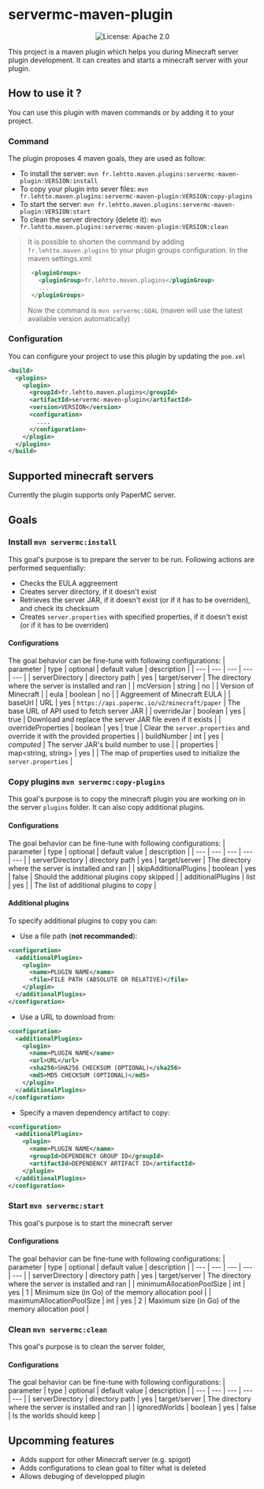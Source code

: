 # servermc-maven-plugin
<p align="center">
  <img alt="License: Apache 2.0" src="https://img.shields.io/github/license/dederobert/servermc-maven-plugin">
</p>

This project is a maven plugin which helps you during Minecraft server plugin development. It can creates and starts a minecraft server with your plugin. 

## How to use it ?

You can use this plugin with maven commands or by adding it to your project.

### Command

The plugin proposes 4 maven goals, they are used as follow:
- To install the server: `mvn fr.lehtto.maven.plugins:servermc-maven-plugin:VERSION:install`
- To copy your plugin into sever files: `mvn fr.lehtto.maven.plugins:servermc-maven-plugin:VERSION:copy-plugins`
- To start the server: `mvn fr.lehtto.maven.plugins:servermc-maven-plugin:VERSION:start`
- To clean the server directory (delete it): `mvn fr.lehtto.maven.plugins:servermc-maven-plugin:VERSION:clean`

> It is possible to shorten the command by adding `fr.lehtto.maven.plugins` to your plugin groups configuration. In the maven settings.xml:
> ```xml
>  <pluginGroups>
>    <pluginGroup>fr.lehtto.maven.plugins</pluginGroup>
>    ...
>  </pluginGroups>
>  ```
> Now the command is `mvn servermc:GOAL` (maven will use the latest available version automatically)

### Configuration

You can configure your project to use this plugin by updating the `pom.xml`

```xml
<build>
  <plugins>
    <plugin>
      <groupId>fr.lehtto.maven.plugins</groupId>
      <artifactId>servermc-maven-plugin</artifactId>
      <version>VERSION</version>
      <configuration>
        ....
      </configuration>
    </plugin>
  </plugins>
</build>
```

## Supported minecraft servers

Currently the plugin supports only PaperMC server.

## Goals
### Install `mvn servermc:install`

This goal's purpose is to prepare the server to be run. Following actions are performed sequentially:
- Checks the EULA aggreement
- Creates server directory, if it doesn't exist
- Retrieves the server JAR, if it doesn't exist (or if it has to be overriden), and check its checksum
- Creates `server.properties` with specified properties, if it doesn't exist (or if it has to be overriden)

#### Configurations
The goal behavior can be fine-tune with following configurations:
| parameter | type | optional | default value | description |
| ---       | ---  | ---      | ---           | ---         |
| serverDirectory | directory path | yes | target/server | The directory where the server is installed and ran |
| mcVersion | string | no | | Version of Minecraft |
| eula | boolean | no | | Aggreement of Minecraft EULA |
| baseUrl | URL | yes | `https://api.papermc.io/v2/minecraft/paper` | The base URL of API used to fetch server JAR |
| overrideJar | boolean | yes | true | Download and replace the server JAR file even if it exists |
| overrideProperties | boolean | yes | true | Clear the `server.properties` and override it with the provided properties |
| buildNumber | int | yes | *computed* | The server JAR's build number to use |
| properties | map<string, string> | yes | | The map of properties used to initialize the `server.properties` |

### Copy plugins `mvn servermc:copy-plugins`

This goal's purpose is to copy the minecraft plugin you are working on in the server `plugins` folder. It can also copy additional plugins.

#### Configurations
The goal behavior can be fine-tune with following configurations:
| parameter | type | optional | default value | description |
| ---       | ---  | ---      | ---           | ---         |
| serverDirectory | directory path | yes | target/server | The directory where the server is installed and ran |
| skipAdditionalPlugins | boolean | yes | false | Should the additional plugins copy skipped |
| additionalPlugins | list<plugin> | yes | | The list of additional plugins to copy |

#### Additional plugins
To specify additional plugins to copy you can:
- Use a file path (**not recommanded**):
```xml
<configuration>
  <additionalPlugins>
    <plugin>
      <name>PLUGIN NAME</name>
      <file>FILE PATH (ABSOLUTE OR RELATIVE)</file>
    </plugin>
  </additionalPlugins>
</configuration>
```

- Use a URL to download from:
```xml
<configuration>
  <additionalPlugins>
    <plugin>
      <name>PLUGIN NAME</name>
      <url>URL</url>
      <sha256>SHA256 CHECKSUM (OPTIONAL)</sha256>
      <md5>MD5 CHECKSUM (OPTIONAL)</md5>
    </plugin>
  </additionalPlugins>
</configuration>
```

- Specify a maven dependency artifact to copy:
```xml
<configuration>
  <additionalPlugins>
    <plugin>
      <name>PLUGIN NAME</name>
      <groupId>DEPENDENCY GROUP ID</groupId>
      <artifactId>DEPENDENCY ARTIFACT ID</artifactId>
    </plugin>
  </additionalPlugins>
</configuration>
```

### Start `mvn servermc:start`
This goal's purpose is to start the minecraft server

#### Configurations
The goal behavior can be fine-tune with following configurations:
| parameter | type | optional | default value | description |
| ---       | ---  | ---      | ---           | ---         |
| serverDirectory | directory path | yes | target/server | The directory where the server is installed and ran |
| minimumAllocationPoolSize | int | yes | 1 | Minimum size (in Go) of the memory allocation pool |
| maximumAllocationPoolSize | int | yes | 2 | Maximum size (in Go) of the memory allocation pool |

### Clean `mvn servermc:clean`
This goal's purpose is to clean the server folder, 

#### Configurations
The goal behavior can be fine-tune with following configurations:
| parameter | type | optional | default value | description |
| ---       | ---  | ---      | ---           | ---         |
| serverDirectory | directory path | yes | target/server | The directory where the server is installed and ran |
| ignoredWorlds | boolean | yes | false | Is the worlds should keep |

## Upcomming features
- Adds support for other Minecraft server (e.g. spigot)
- Adds configurations to clean goal to filter what is deleted
- Allows debuging of developped plugin
